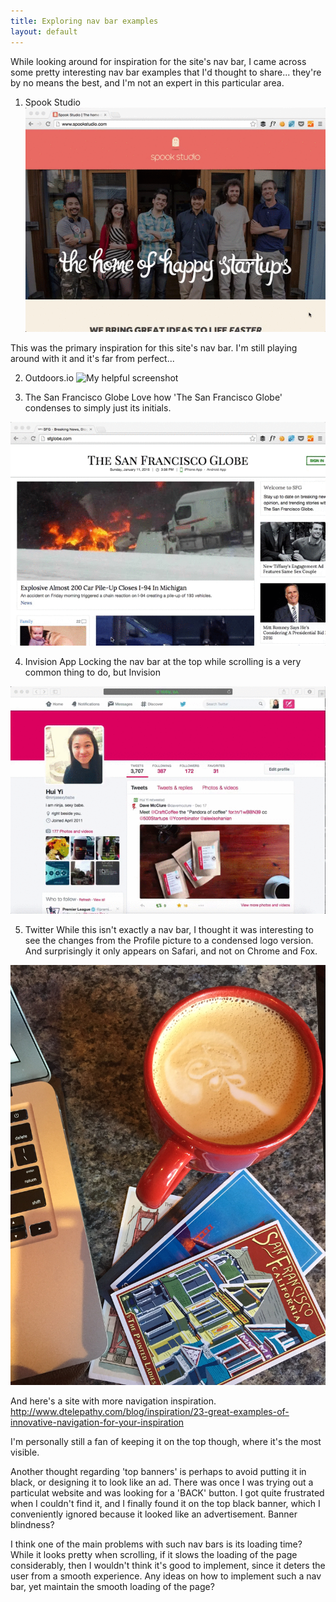 ```yaml
---
title: Exploring nav bar examples
layout: default
---
```


While looking around for inspiration for the site's nav bar, I came across some pretty interesting nav bar examples that I'd thought to share... they're by no means the best, and I'm not an expert in this particular area.

1. Spook Studio
![My helpful screenshot](/assets/spook.gif)<br>

This was the primary inspiration for this site's nav bar. I'm still playing around with it and it's far from perfect...


2. Outdoors.io
![My helpful screenshot](/assets/outdoors.gif)<br>


3. The San Francisco Globe
Love how 'The San Francisco Globe' condenses to simply just its initials. 

![My helpful screenshot](/assets/sfglobe.gif)<br>

4. Invision App
Locking the nav bar at the top while scrolling is a very common thing to do, but Invision 

![My helpful screenshot](/assets/twitter.gif)<br>

5. Twitter
While this isn't exactly a nav bar, I thought it was interesting to see the changes from the Profile picture to a condensed logo version. And surprisingly it only appears on Safari, and not on Chrome and Fox.

![My helpful screenshot](/assets/redrock1.jpg)<br>

And here's a site with more navigation inspiration.
http://www.dtelepathy.com/blog/inspiration/23-great-examples-of-innovative-navigation-for-your-inspiration

I'm personally still a fan of keeping it on the top though, where it's the most visible.

Another thought regarding 'top banners' is perhaps to avoid putting it in black, or designing it to look like an ad. There was once I was trying out a particulat website and was looking for a 'BACK' button. I got quite frustrated when I couldn't find it, and I finally found it on the top black banner, which I conveniently ignored because it looked like an advertisement. Banner blindness?

I think one of the main problems with such nav bars is its loading time? While it looks pretty when scrolling, if it slows the loading of the page considerably, then I wouldn't think it's good to implement, since it deters the user from a smooth experience. Any ideas on how to implement such a nav bar, yet maintain the smooth loading of the page?